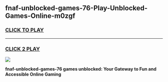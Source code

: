 
## fnaf-unblocked-games-76-Play-Unblocked-Games-Online-m0zgf
<h3>
<a href="https://premium76.site?title=fnaf-unblocked-games-76&ref=25A">CLICK TO PLAY</a></h3>
<hr>

<h3>
<a href="https://premium76.site?title=fnaf-unblocked-games-76&ref=25A">CLICK 2 PLAY</a>
  
</h3>

<a href="https://premium76.site?title=fnaf-unblocked-games-76&ref=25A"><img src="https://clearcache.store/games.png"></a>


**fnaf-unblocked-games-76 games unblocked: Your Gateway to Fun and Accessible Online Gaming**

